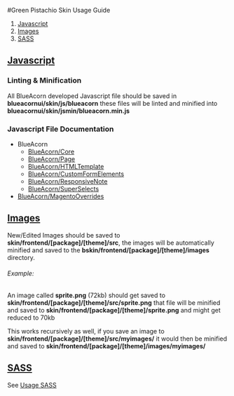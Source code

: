 #Green Pistachio Skin Usage Guide

1. [Javascript](#javascript)
2. [Images](#images)
3. [SASS](#sass)

## [Javascript](id:javascript)

### Linting & Minification

All BlueAcorn developed Javascript file should be saved in **blueacornui/skin/js/blueacorn** these files will be linted and minified into **blueacornui/skin/jsmin/blueacorn.min.js**

### Javascript File Documentation

* BlueAcorn
	* [BlueAcorn/Core](skin/frontend/blueacorn/gp/js/blueacorn/USAGE-BLUEACORN-CORE.MD)
	* [BlueAcorn/Page](skin/frontend/blueacorn/gp/js/blueacorn/USAGE-BLUEACORN-PAGE.MD)
	* [BlueAcorn/HTMLTemplate](skin/frontend/blueacorn/gp/js/blueacorn/USAGE-BLUEACORN-TEMPLATE.MD)
	* [BlueAcorn/CustomFormElements](skin/frontend/blueacorn/gp/js/blueacorn/USAGE-BLUEACORN-CUSTOM-FORM-ELEMENTS.MD)
	* [BlueAcorn/ResponsiveNote](skin/frontend/blueacorn/gp/js/blueacorn/USAGE-BLUEACORN-RESPONSIVENOTE.MD)
	* [BlueAcorn/SuperSelects](https://github.com/BlueAcornInc/gp-super-selects)
* [BlueAcorn/MagentoOverrides](skin/frontend/blueacorn/gp/js/USAGE-BLUEACORN-MAGENTO-OVERRIDES.MD)

## [Images](id:images)

New/Edited Images should be saved to **skin/frontend/[package]/[theme]/src**, the images will be automatically minified and saved to the **bskin/frontend/[package]/[theme]/images** directory.

###### Example:

An image called **sprite.png** (72kb) should get saved to **skin/frontend/[package]/[theme]/src/sprite.png** that file will be minified and saved to **skin/frontend/[package]/[theme]/sprite.png** and might get reduced to 70kb

This works recursively as well, if you save an image to **skin/frontend/[package]/[theme]/src/myimages/** it would then be minified and saved to **skin/frontend/[package]/[theme]/images/myimages/**

## [SASS](id:sass)

See [Usage SASS](USAGE-SASS.MD)